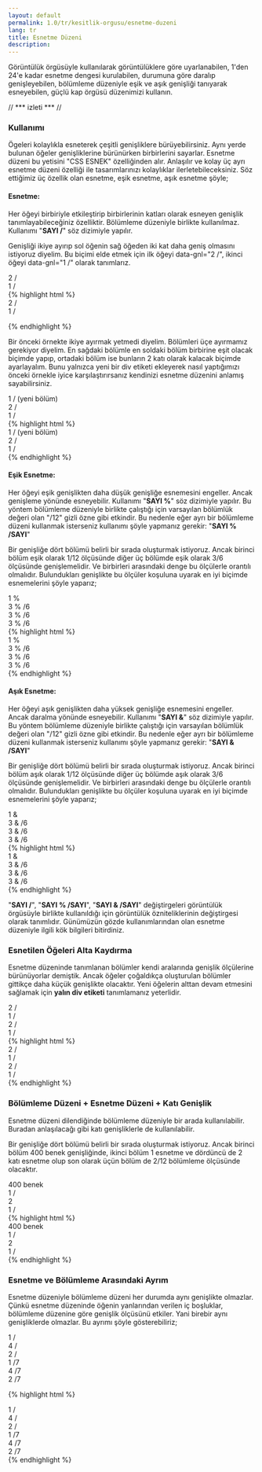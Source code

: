 ```yaml
---
layout: default
permalink: 1.0/tr/kesitlik-orgusu/esnetme-duzeni
lang: tr
title: Esnetme Düzeni
description: 
---
```

<p class="girlik">
	Görüntülük örgüsüyle kullanılarak görüntülüklere göre uyarlanabilen, 1'den 24'e kadar esnetme dengesi kurulabilen, durumuna göre daralıp genişleyebilen, bölümleme düzeniyle eşik ve aşık genişliği tanıyarak esneyebilen, güçlü kap örgüsü düzenimizi kullanın.
</p>
<p data-gnl="o">
	// *** izleti *** //
</p>
<h3>Kullanımı</h3>
<p>
	Ögeleri kolaylıkla esneterek çeşitli genişliklere bürüyebilirsiniz. Aynı yerde bulunan öğeler genişliklerine bürünürken birbirlerini sayarlar. Esnetme düzeni bu yetisini "CSS ESNEK" özelliğinden alır. Anlaşılır ve kolay üç ayrı esnetme düzeni özelliği ile tasarımlarınızı kolaylıklar ilerletebileceksiniz. Söz ettiğimiz üç özellik olan esnetme, eşik esnetme, aşık esnetme şöyle;
</p>
<h4>Esnetme:</h4>
<p>
	Her öğeyi birbiriyle etkileştirip birbirlerinin katları olarak esneyen genişlik tanımlayabileceğiniz özelliktir. Bölümleme düzeniyle birlikte kullanılmaz. Kullanımı "<b>SAYI /</b>" söz dizimiyle yapılır. 
</p>
<p class="örnek">
	Genişliği ikiye ayırıp sol öğenin sağ öğeden iki kat daha geniş olmasını istiyoruz diyelim. Bu biçimi elde etmek için ilk öğeyi data-gnl="2 /", ikinci öğeyi data-gnl="1 /" olarak tanımlarız.
</p>
<div class="örnek">
	<div class="önizleme">
    	<div data-gnl="2 /">
    		2 /
		</div>
		<div data-gnl="1 /">
			1 /
		</div>
	</div>
</div>
{% highlight html %}
    <div data-gnl="2 /">
	  2 /
    </div>
    <div data-gnl="1 /">
	  1 /
    </div>

{% endhighlight %}
<p class="örnek">
	Bir önceki örnekte ikiye ayırmak yetmedi diyelim. Bölümleri üçe ayırmamız gerekiyor diyelim. En sağdaki bölümle en soldaki bölüm birbirine eşit olacak biçimde yapıp, ortadaki bölüm ise bunların 2 katı olarak kalacak biçimde ayarlayalım. Bunu yalnızca yeni bir div etiketi ekleyerek nasıl yaptığımızı önceki örnekle iyice karşılaştırırsanız kendinizi esnetme düzenini anlamış sayabilirsiniz.
</p>
<div class="örnek">
	<div class="önizleme">
		<div data-gnl="1 /">
			1 / (yeni bölüm)
		</div>
		<div data-gnl="2 /">
			2 /
		</div>
		<div data-gnl="1 /">
			1 /
		</div>
	</div>
</div>
{% highlight html %}
    <div data-gnl="1 /">
	  1 / (yeni bölüm)
    </div>
    <div data-gnl="2 /">
      2 /
    </div>
    <div data-gnl="1 /">
      1 /
    </div>
{% endhighlight %}

<h4>Eşik Esnetme:</h4>
<p>
	Her öğeyi eşik genişlikten daha düşük genişliğe esnemesini engeller. Ancak genişleme yönünde esneyebilir. Kullanımı "<b>SAYI %</b>" söz dizimiyle yapılır. Bu yöntem bölümleme düzeniyle birlikte çalıştığı için varsayılan bölümlük değeri olan "/12" gizli özne gibi etkindir. Bu nedenle eğer ayrı bir bölümleme düzeni kullanmak isterseniz kullanımı şöyle yapmanız gerekir: "<b>SAYI % /SAYI</b>"
</p>
<p class="örnek">
	Bir genişliğe dört bölümü belirli bir sırada oluşturmak istiyoruz. Ancak birinci bölüm eşik olarak 1/12 ölçüsünde diğer üç bölümde eşik olarak 3/6 ölçüsünde genişlemelidir. Ve birbirleri arasındaki denge bu ölçülerle orantılı olmalıdır. Bulundukları genişlikte bu ölçüler koşuluna uyarak en iyi biçimde esnemelerini şöyle yaparız;
</p>
<div class="örnek">
<div class="önizleme">
  <div data-gnl="1 %">
    1 %
  </div>
  <div data-gnl="3 % /6">
    3 % /6
  </div>
  <div data-gnl="3 % /6">
    3 % /6
  </div>
  <div data-gnl="3 % /6">
    3 % /6
  </div>
</div>
</div>
{% highlight html %}
<div data-gnl="1 %">
  1 %
</div>
<div data-gnl="3 % /6">
  3 % /6
</div>
<div data-gnl="3 % /6">
  3 % /6
</div>
<div data-gnl="3 % /6">
  3 % /6
</div>
{% endhighlight %}
<h4>Aşık Esnetme:</h4>
<p>
Her öğeyi aşık genişlikten daha yüksek genişliğe esnemesini engeller. Ancak daralma yönünde esneyebilir. Kullanımı "<b>SAYI &</b>" söz dizimiyle yapılır. Bu yöntem bölümleme düzeniyle birlikte çalıştığı için varsayılan bölümlük değeri olan "/12" gizli özne gibi etkindir. Bu nedenle eğer ayrı bir bölümleme düzeni kullanmak isterseniz kullanımı şöyle yapmanız gerekir: "<b>SAYI & /SAYI</b>"
</p>
<p class="örnek">
Bir genişliğe dört bölümü belirli bir sırada oluşturmak istiyoruz. Ancak birinci bölüm aşık olarak 1/12 ölçüsünde diğer üç bölümde aşık olarak 3/6 ölçüsünde genişlemelidir. Ve birbirleri arasındaki denge bu ölçülerle orantılı olmalıdır. Bulundukları genişlikte bu ölçüler koşuluna uyarak en iyi biçimde esnemelerini şöyle yaparız;
</p>
<div class="örnek">
<div class="önizleme">
  <div data-gnl="1 &">
    1 &
  </div>
  <div data-gnl="3 & /6">
    3 & /6
  </div>
  <div data-gnl="3 & /6">
    3 & /6
  </div>
  <div data-gnl="3 & /6">
    3 & /6
  </div>
</div>
</div>
{% highlight html %}
<div data-gnl="1 &">
  1 &
</div>
<div data-gnl="3 & /6">
  3 & /6
</div>
<div data-gnl="3 & /6">
  3 & /6
</div>
<div data-gnl="3 & /6">
  3 & /6
</div>
{% endhighlight %}
<p>
"<b>SAYI /</b>", "<b>SAYI % /SAYI</b>", "<b>SAYI & /SAYI</b>" değiştirgeleri görüntülük örgüsüyle birlikte kullanıldığı için görüntülük özniteliklerinin değiştirgesi olarak tanımlıdır. Günümüzün gözde kullanımlarından olan esnetme düzeniyle ilgili kök bilgileri bitirdiniz.
</p>

<h3>Esnetilen Öğeleri Alta Kaydırma</h3> 
<p>
Esnetme düzeninde tanımlanan bölümler kendi aralarında genişlik ölçülerine bürünüyorlar demiştik. Ancak öğeler çoğaldıkça oluşturulan bölümler gittikçe daha küçük genişlikte olacaktır. Yeni öğelerin alttan devam etmesini sağlamak için <b>yalın div etiketi</b> tanımlamanız yeterlidir.
</p>

<div class="örnek">
<div class="önizleme">
  <div data-gnl="2 /">
    2 /
  </div>
  <div data-gnl="1 /">
    1 /
  </div>
  <div style="border:0px solid red; padding:0;"></div>
  <div data-gnl="2 /">
    2 /
  </div>
  <div data-gnl="1 /">
    1 /
  </div>
</div>
</div>
{% highlight html %}
<div data-gnl="2 /">
  2 /
</div>
<div data-gnl="1 /">
  1 /
</div>

<div></div>

<div data-gnl="2 /">
  2 /
</div>
<div data-gnl="1 /">
  1 /
</div>
{% endhighlight %}

<h3>Bölümleme Düzeni + Esnetme Düzeni + Katı Genişlik</h3> 

<p>
Esnetme düzeni dilendiğinde bölümleme düzeniyle bir arada kullanılabilir. Buradan anlaşılacağı gibi katı genişliklerle de kullanılabilir.
</p>
<p class="örnek">
Bir genişliğe dört bölümü belirli bir sırada oluşturmak istiyoruz. Ancak birinci bölüm 400 benek genişliğinde, ikinci bölüm 1 esnetme ve dördüncü de 2 katı esnetme olup son olarak üçün bölüm de 2/12 bölümleme ölçüsünde olacaktır. 
</p>
<div class="örnek">
<div class="önizleme">
  <div style="width:400px;">
    400 benek
  </div>
  <div data-gnl="1 /">
    1 /
  </div>
  <div data-gnl="2">
    2
  </div>
  <div data-gnl="1 /">
    1 /
  </div>
</div>
</div>
{% highlight html %}
<div style="width:400px;">
  400 benek
</div>
<div data-gnl="1 /">
  1 /
</div>
<div data-gnl="2">
  2
</div>
<div data-gnl="1 /">
  1 /
</div>
{% endhighlight %}


<h3>Esnetme ve Bölümleme Arasındaki Ayrım</h3>
<p>
Esnetme düzeniyle bölümleme düzeni her durumda aynı genişlikte olmazlar. Çünkü esnetme düzeninde öğenin yanlarından verilen iç boşluklar, bölümleme düzenine göre genişlik ölçüsünü etkiler. Yani birebir aynı genişliklerde olmazlar. Bu ayrımı şöyle gösterebiliriz;
</p>
<div class="örnek">
<div class="önizleme">
<div style="border:0px solid red; padding:0;">
  <div data-gnl="1 /">
    1 /
  </div>
  <div data-gnl="4 /">
    4 /
  </div>
  <div data-gnl="2 /">
    2 /
  </div>
</div>
<div style="border:0px solid red; padding:0;">
  <div data-gnl="1 /7">
    1 /7
  </div>
  <div data-gnl="4 /7">
    4 /7
  </div>
  <div data-gnl="2 /7">
    2 /7
  </div>
</div>
</div>

{% highlight html %}
<div>
  <div data-gnl="1 /">
    1 /
  </div>
  <div data-gnl="4 /">
    4 /
  </div>
  <div data-gnl="2 /">
    2 /
  </div>
</div>
<div>
  <div data-gnl="1 /7">
    1 /7
  </div>
  <div data-gnl="4 /7">
    4 /7
  </div>
  <div data-gnl="2 /7">
    2 /7
  </div>
</div>
{% endhighlight %}
</div>
<p></p>
<p></p>